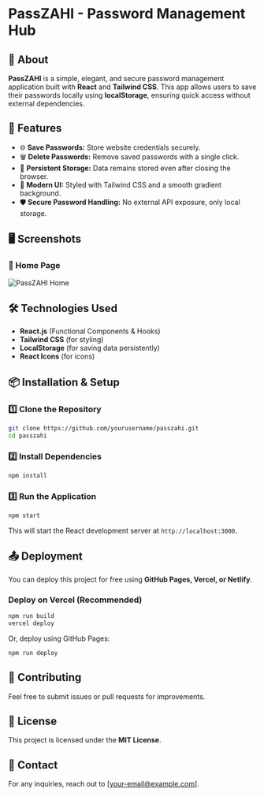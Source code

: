 # PassZAHI - Password Management Hub

## 🔐 About

**PassZAHI** is a simple, elegant, and secure password management application built with **React** and **Tailwind CSS**. This app allows users to save their passwords locally using **localStorage**, ensuring quick access without external dependencies.

## 🚀 Features

- 🌐 **Save Passwords:** Store website credentials securely.
- 🗑️ **Delete Passwords:** Remove saved passwords with a single click.
- 🔄 **Persistent Storage:** Data remains stored even after closing the browser.
- 🎨 **Modern UI:** Styled with Tailwind CSS and a smooth gradient background.
- 🛡️ **Secure Password Handling:** No external API exposure, only local storage.

## 🖥️ Screenshots

### 📌 Home Page

![PassZAHI Home](./demo.png)

## 🛠️ Technologies Used

- **React.js** (Functional Components & Hooks)
- **Tailwind CSS** (for styling)
- **LocalStorage** (for saving data persistently)
- **React Icons** (for icons)

## 📦 Installation & Setup

### 1️⃣ Clone the Repository

```sh
git clone https://github.com/yourusername/passzahi.git
cd passzahi
```

### 2️⃣ Install Dependencies

```sh
npm install
```

### 3️⃣ Run the Application

```sh
npm start
```

This will start the React development server at `http://localhost:3000`.

## 📤 Deployment

You can deploy this project for free using **GitHub Pages, Vercel, or Netlify**.

### Deploy on Vercel (Recommended)

```sh
npm run build
vercel deploy
```

Or, deploy using GitHub Pages:

```sh
npm run deploy
```

## 🤝 Contributing

Feel free to submit issues or pull requests for improvements.

## 📜 License

This project is licensed under the **MIT License**.

## 📧 Contact

For any inquiries, reach out to [your-email@example.com].
